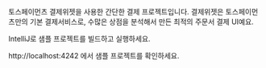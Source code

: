 

토스페이먼츠 결제위젯을 사용한 간단한 결제 프로젝트입니다. 결제위젯은 토스페이먼츠만의 기본 결제서비스로, 수많은 상점을 분석해서 만든 최적의 주문서 결제 UI예요.

IntelliJ로 샘플 프로젝트를 빌드하고 실행하세요.

http://localhost:4242 에서 샘플 프로젝트를 확인하세요.
